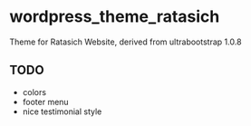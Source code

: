 # wordpress_theme_ratasich

Theme for Ratasich Website, derived from ultrabootstrap 1.0.8


## TODO

* colors
* footer menu
* nice testimonial style
